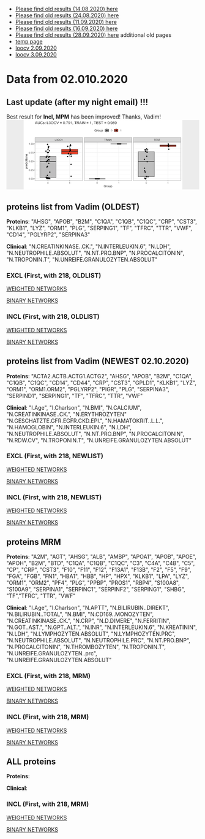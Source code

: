 * [Please find old results (14.08.2020) here](old14082020.md)
* [Please find old results (24.08.2020) here](old24082020.md)
* [Please find old results (11.09.2020) here](old11092020.md)
* [Please find old results (16.09.2020) here](old16092020.md)
* [Please find old results (28.09.2020) here](old28092020.md)
 additional old pages
* [temp page](temp.md)
* [loocv 2.09.2020](loocv.md)
* [loocv 3.09.2020](loocv3092020.md)

# Data from 02.010.2020

## Last update (after my night email) !!!
Best result for **Incl, MPM** has been improved! Thanks, Vadim!
![Image](/30092020/last.png)


## proteins list from Vadim (OLDEST)

**Proteins**: "AHSG", "APOB", "B2M", "C1QA", "C1QB", "C1QC", "CRP", "CST3", "KLKB1", "LYZ", "ORM1", "PLG", "SERPING1", "TF", "TFRC", "TTR", "VWF", "CD14", "PGLYRP2", "SERPINA3"

**Clinical**: "N.CREATINKINASE..CK.", "N.INTERLEUKIN.6", "N.LDH", "N.NEUTROPHILE.ABSOLUT", "N.NT.PRO.BNP", "N.PROCALCITONIN", "N.TROPONIN.T", "N.UNREIFE.GRANULOZYTEN.ABSOLUT"

### EXCL (First, with 218, OLDLIST)

[WEIGHTED NETWORKS](/30092020/Excl_First_with218_OLDLIST.md)

[BINARY NETWORKS](/30092020/Excl_First_with218_OLDLIST_BINAR.md)

### INCL (First, with 218, OLDLIST)

[WEIGHTED NETWORKS](/30092020/Incl_First_with218_OLDLIST.md)

[BINARY NETWORKS](/30092020/Incl_First_with218_OLDLIST_BINAR.md) 

## proteins list from Vadim (NEWEST 02.10.2020)

**Proteins**: "ACTA2.ACTB.ACTG1.ACTG2", "AHSG", "APOB", "B2M", "C1QA", "C1QB", "C1QC", "CD14",                   "CD44", "CRP", "CST3", "GPLD1", "KLKB1", "LYZ", "ORM1", "ORM1.ORM2", "PGLYRP2", "PIGR", "PLG", 
"SERPINA3", "SERPIND1", "SERPING1", "TF", "TFRC", "TTR", "VWF"

**Clinical**: "I.Age", "I.Charlson", "N.BMI", "N.CALCIUM", "N.CREATINKINASE..CK.", "N.ERYTHROZYTEN"                "N.GESCHATZTE.GFR.EGFR.CKD.EPI.", "N.HAMATOKRIT..L.L.", "N.HAMOGLOBIN", "N.INTERLEUKIN.6", "N.LDH", "N.NEUTROPHILE.ABSOLUT", "N.NT.PRO.BNP", "N.PROCALCITONIN", "N.RDW.CV", "N.TROPONIN.T", "N.UNREIFE.GRANULOZYTEN.ABSOLUT"
       
### EXCL (First, with 218, NEWLIST)

[WEIGHTED NETWORKS](/30092020/Excl_First_with218_NEWLIST.md)

[BINARY NETWORKS](/30092020/Excl_First_with218_NEWLIST_BINAR.md)

### INCL (First, with 218, NEWLIST)

[WEIGHTED NETWORKS](/30092020/Incl_First_with218_NEWLIST.md)

[BINARY NETWORKS](/30092020/Incl_First_with218_NEWLIST_BINAR.md) 


## proteins MRM

**Proteins**: "A2M", "AGT", "AHSG", "ALB", "AMBP", "APOA1", "APOB", "APOE", "APOH", "B2M", "BTD", "C1QA", "C1QB", "C1QC", "C3", "C4A", "C4B", "C5", "CP", "CRP", "CST3", "F10", "F11", "F12", "F13A1", "F13B", "F2", "F5", "F9", "FGA", "FGB", "FN1", "HBA1", "HBB", "HP", "HPX", "KLKB1", "LPA", "LYZ", "ORM1", "ORM2", "PF4", "PLG", "PPBP", "PROS1", "RBP4", "S100A8", "S100A9", "SERPINA1", "SERPINC1", "SERPINF2", "SERPING1", "SHBG", "TF","TFRC", "TTR", "VWF"

**Clinical**:  "I.Age", "I.Charlson", "N.APTT", "N.BILIRUBIN..DIREKT", "N.BILIRUBIN..TOTAL", "N.BMI", "N.CD169..MONOZYTEN", "N.CREATINKINASE..CK.", "N.CRP", "N.D.DIMERE", "N.FERRITIN", "N.GOT..AST.", "N.GPT..ALT.", "N.INR", "N.INTERLEUKIN.6", "N.KREATININ", "N.LDH", "N.LYMPHOZYTEN.ABSOLUT", "N.LYMPHOZYTEN.PRC", "N.NEUTROPHILE.ABSOLUT", "N.NEUTROPHILE.PRC", "N.NT.PRO.BNP", "N.PROCALCITONIN", "N.THROMBOZYTEN", "N.TROPONIN.T", "N.UNREIFE.GRANULOZYTEN..prc", "N.UNREIFE.GRANULOZYTEN.ABSOLUT"      

### EXCL (First, with 218, MRM)

[WEIGHTED NETWORKS](/30092020/Excl_First_with218_MRM.md)

[BINARY NETWORKS](/30092020/Excl_First_with218_MRM_BINAR.md)

### INCL (First, with 218, MRM)

[WEIGHTED NETWORKS](/30092020/Incl_First_with218_MRM.md)

[BINARY NETWORKS](/30092020/Incl_First_with218_MRM_BINAR.md) 

## ALL proteins

**Proteins**: 

**Clinical**:       


### INCL (First, with 218, MRM)

[WEIGHTED NETWORKS](/30092020/Incl_First_ALL.md)

[BINARY NETWORKS](/30092020/Incl_First_ALL_BINAR.md) 

